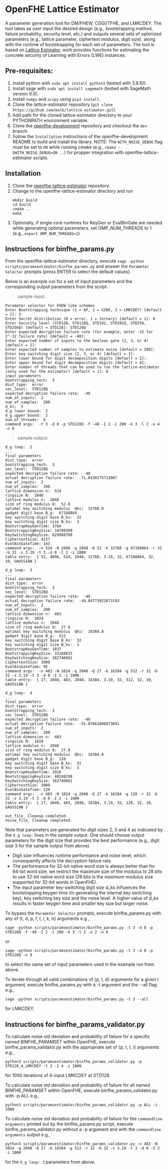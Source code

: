 OpenFHE Lattice Estimator
=====================================

A parameter generation tool for DM/FHEW, CGGI/TFHE, and LMKCDEY. The tool takes as user input the desired design (e.g., bootstrapping method, failure probability, security level, etc.) and outputs several sets of optimized parameters (e.g., lattice parameter, ciphertext modulus, digit size), along with the runtime of bootstrapping for each set of parameters. The tool is based on [Lattice Estimator](https://github.com/malb/lattice-estimator), wich provides functions for estimating the concrete security of Learning with Errors (LWE) instances.

## Pre-requisites: 

1. Install python with `sudo apt install python3` (tested with 3.8.10).
2. Install sage with `sudo apt install sagemath` (tested with SageMath version 9.0).
3. Install `numpy` and `scipy` using `pip3 install`.
4. Clone the lattice-estimator repository (`git clone https://github.com/malb/lattice-estimator.git`).
5. Add path for the cloned lattice-estimator directory to your PYTHONPATH environment variable.
6. Clone the [openfhe-development](https://github.com/openfheorg/openfhe-development) repository and checkout the `dev` branch.
7. Follow the `Installation` instructions of the openfhe-development README to build and install the library. NOTE: The `WITH_NOISE_DEBUG` flag must be set to `ON` while running cmake (e.g., `cmake -DWITH_NOISE_DEBUG=ON ..`) for propper integration with openfhe-lattice-estimator scripts.

## Installation

1. Clone the [openfhe-lattice-estimator](https://github.com/openfheorg/openfhe-lattice-estimator) repository.
2. Change to the openfhe-lattice-estimator directory and run
   ```
   mkdir build
   cd build
   cmake ..
   make
   ```
3. Optionally, if single core runtimes for KeyGen or EvalBinGate are needed while generating optimal parameters, set OMP_NUM_THREADS to 1 (e.g., `export OMP_NUM_THREADS=1`)

## Instructions for binfhe_params.py

From the openfhe-lattice-estimator directory, execute `sage -python scripts/paramsestimator/binfhe_params.py` and answer the `Parameter Selector` prompts (press ENTER to select the default values).

Below is an example run for a set of input parameters and the corresponding output parameters from the script:

> sample input:
```
Parameter selector for FHEW like schemes
Enter Bootstrapping technique (1 = AP, 2 = GINX, 3 = LMKCDEY) [default = 2]: 3
Enter Secret distribution (0 = error, 1 = ternary) [default = 1]: 0
Enter Security level (STD128, STD128Q, STD192, STD192Q, STD256, STD256Q) [default = STD128]: STD128Q
Enter expected decryption failure rate (for example, enter -32 for 2^-32 failure rate) [default = -40]:
Enter expected number of inputs to the boolean gate (2, 3, or 4) [default = 2]:
Enter expected number of samples to estimate noise [default = 200]:
Enter key switching digit size (2, 3, or 4) [default = 3]:
Enter lower bound for digit decomposition digits [default = 2]:
Enter upper bound for digit decomposition digits [default = 4]:
Enter number of threads that can be used to run the lattice-estimator (only used for the estimator) [default = 1]: 8
input parameters
bootstrapping_tech:  3
dist_type:  error
sec_level:  STD128Q
expected decryption failure rate:  -40
num_of_inputs:  2
num_of_samples:  200
d_ks:  3
d_g lower bound:  2
d_g upper bound:  2
num_of_threads:  8
command args:  -t 3 -d 0 -p STD128Q -f -40 -I 2 -i 200 -k 3 -l 2 -u 4 -n 8
```

> sample output:
```
d_g loop:  2
...
final parameters
dist_type:  error
bootstrapping_tech:  3
sec_level:  STD128Q
expected decryption failure rate:  -40
actual decryption failure rate:  -71.8430175713007
num_of_inputs:  2
num_of_samples:  200
lattice dimension n:  524
ringsize N:  2048
lattice modulus n:  2048
size of ring modulus Q:  52.0
optimal key switching modulus  Qks:  32768.0
gadget digit base B_g:  67108864
key switching digit base B_ks:  32
key switching digit size B_ks:  3
BootstrapKeyGenTime: 3764
BootstrappingKeySize: 34790399
KeySwitchingKeySize: 829980709
CiphertextSize: 4237
EvalBinGateTime: 143
command args:  -n 524 -N 2048 -q 2048 -Q 52 -k 32768 -g 67108864 -r 32 -b 32 -s 3.19 -t 3 -d 0 -I 2 -i 1000
table entry:  { 52, 4096, 524, 2048, 32768, 3.19, 32, 67108864, 32, 10, GAUSSIAN }

d_g loop:  3
...
final parameters
dist_type:  error
bootstrapping_tech:  3
sec_level:  STD128Q
expected decryption failure rate:  -40
actual decryption failure rate:  -49.84773922673193
num_of_inputs:  2
num_of_samples:  200
lattice dimension n:  483
ringsize N:  1024
lattice modulus n:  2048
size of ring modulus Q:  27.0
optimal key switching modulus  Qks:  16384.0
gadget digit base B_g:  512
key switching digit base B_ks:  32
key switching digit size B_ks:  3
BootstrapKeyGenTime: 1837
BootstrappingKeySize: 32168833
KeySwitchingKeySize: 382746661
CiphertextSize: 3909
EvalBinGateTime: 95
command args:  -n 483 -N 1024 -q 2048 -Q 27 -k 16384 -g 512 -r 32 -b 32 -s 3.19 -t 3 -d 0 -I 2 -i 1000
table entry:  { 27, 2048, 483, 2048, 16384, 3.19, 32, 512, 32, 10, GAUSSIAN }

d_g loop:  4
...
final parameters
dist_type:  error
bootstrapping_tech:  3
sec_level:  STD128Q
expected decryption failure rate:  -40
actual decryption failure rate:  -55.07663606073691
num_of_inputs:  2
num_of_samples:  200
lattice dimension n:  483
ringsize N:  1024
lattice modulus n:  2048
size of ring modulus Q:  27.0
optimal key switching modulus  Qks:  16384.0
gadget digit base B_g:  128
key switching digit base B_ks:  32
key switching digit size B_ks:  3
BootstrapKeyGenTime: 1928
BootstrappingKeySize: 48248299
KeySwitchingKeySize: 382746661
CiphertextSize: 3909
EvalBinGateTime: 129
command args:  -n 483 -N 1024 -q 2048 -Q 27 -k 16384 -g 128 -r 32 -b 32 -s 3.19 -t 3 -d 0 -I 2 -i 1000
table entry:  { 27, 2048, 483, 2048, 16384, 3.19, 32, 128, 32, 10, GAUSSIAN }

out_file_ Cleanup completed.
noise_file_ Cleanup completed.
```

Note that parameters are generated for digit sizes 2, 3 and 4 as indicated by the `d_g loop:` lines in the sample output. One should choose output parameters for the digit size that provides the best performance (e.g., digit size 3 for the sample output from above).
- Digit size influences runtime performance and noise level, which consequently affects the decryption failure rate.
- The performance for 32-bit native word size is always better than for 64-bit word size; we restrict the maximum size of the modulus to 28 bits to use 32-bit native word size (28 bits is the maximum modulus size supported for 32-bit words in OpenFHE).
- The input parameter key-switching digit size d_ks influences the bootstrapping keygen time (in generating the internal key switching key), key switching key size and the noise level. A higher value of d_ks results in faster keygen time and smaller key size but larger noise.

To bypass the `Parameter Selector` prompts, execute binfhe_params.py with any of {t, d, p, f, I, i, k, n} arguments e.g.,
```
sage -python scripts/paramsestimator/binfhe_params.py -t 3 -d 0 -p STD128Q -f -40 -I 2 -i 200 -k 3 -l 2 -u 2 -n 8
```
or
```
sage -python scripts/paramsestimator/binfhe_params.py -t 3 -d 0 -p STD128Q -n 8
```
to select the same set of input parameters used in the example run from above.

To iterate through all valid combinations of {p, I, d} arguments for a given t argument, execute binfhe_params.py with a -t argument and the --all flag e.g.,
```
sage -python scripts/paramsestimator/binfhe_params.py -t 3 --all
```
for LMKCDEY.
 
## Instructions for binfhe_params_validator.py

To calculate noise std deviation and probability of failure for a specific named BINFHE_PARAMSET within OpenFHE, execute binfhe_params_validator.py with the appropriate set of {p, t, I, i} arguments e.g.,
```
python3 scripts/paramsestimator/binfhe_params_validator.py -p STD128_4_LMKCDEY -t 3 -I 4 -i 1000
```
for 1000 iterations of 4-input LMKCDEY at STD128.

To calculate noise std deviation and probability of failure for all named BINFHE_PARAMSET within OpenFHE, execute binfhe_params_validator.py with -p ALL e.g.,
```
python3 scripts/paramsestimator/binfhe_params_validator.py -p ALL -i 1000
```

To calculate noise std deviation and probability of failure for the `commandline arguments` printed out by the binfhe_params.py script, execute binfhe_params_validator.py without a -p argument and with the `commandline arguments` output e.g.,
```
python3 scripts/paramsestimator/binfhe_params_validator.py -n 483 -N 1024 -q 2048 -Q 27 -k 16384 -g 512 -r 32 -b 32 -s 3.19 -t 3 -d 0 -I 2 -i 1000
```
for the `d_g loop: 3` parameters from above.
